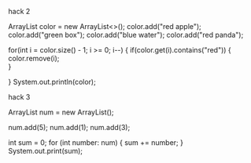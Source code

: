 hack 2

ArrayList<String> color = new ArrayList<>(); 
color.add("red apple");
color.add("green box");
color.add("blue water");
color.add("red panda");


for(int i = color.size() - 1; i >= 0; i--) 
{
        if(color.get(i).contains("red"))
        {
                color.remove(i);      
        }
        
}
System.out.println(color);

hack 3

ArrayList<Integer> num = new ArrayList<Integer>(); 

num.add(5);
num.add(1);
num.add(3);

int sum = 0;
for (int number: num) {
  sum += number; 
}
System.out.print(sum);
